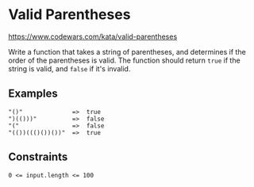 # Valid Parentheses

https://www.codewars.com/kata/valid-parentheses

Write a function that takes a string of parentheses, and determines if the order of the parentheses is valid. The function should return `true` if the string is valid, and `false` if it's invalid.

## Examples
```
"()"              =>  true
")(()))"          =>  false
"("               =>  false
"(())((()())())"  =>  true
```

## Constraints
```
0 <= input.length <= 100
```
